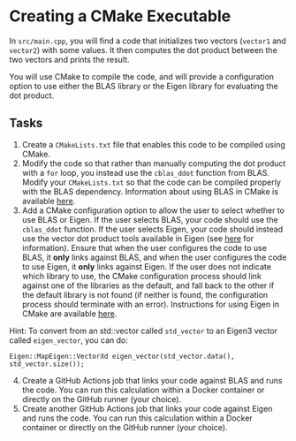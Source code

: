 # Creating a CMake Executable

In `src/main.cpp`, you will find a code that initializes two vectors (`vector1` and `vector2`) with some values.
It then computes the dot product between the two vectors and prints the result.

You will use CMake to compile the code, and will provide a configuration option to use either the BLAS library or the Eigen library for evaluating the dot product.

## Tasks

1. Create a `CMakeLists.txt` file that enables this code to be compiled using CMake.
2. Modify the code so that rather than manually computing the dot product with a `for` loop, you instead use the `cblas_ddot` function from BLAS. Modify your `CMakeLists.txt` so that the code can be compiled properly with the BLAS dependency. Information about using BLAS in CMake is available [here](https://cmake.org/cmake/help/latest/module/FindBLAS.html).
3. Add a CMake configuration option to allow the user to select whether to use BLAS or Eigen.  If the user selects BLAS, your code should use the `cblas_ddot` function. If the user selects Eigen, your code should instead use the vector dot product tools available in Eigen (see [here](https://eigen.tuxfamily.org/dox/group__TutorialMatrixArithmetic.html) for information). Ensure that when the user configures the code to use BLAS, it **only** links against BLAS, and when the user configures the code to use Eigen, it **only** links against Eigen. If the user does not indicate which library to use, the CMake configuration process should link against one of the libraries as the default, and fall back to the other if the default library is not found (if neither is found, the configuration process should terminate with an error). Instructions for using Eigen in CMake are available [here](https://eigen.tuxfamily.org/dox/TopicCMakeGuide.html).

Hint: To convert from an std::vector<double> called `std_vector` to an Eigen3 vector called `eigen_vector`, you can do:
```
Eigen::MapEigen::VectorXd eigen_vector(std_vector.data(), std_vector.size());
```

4. Create a GitHub Actions job that links your code against BLAS and runs the code.  You can run this calculation within a Docker container or directly on the GitHub runner (your choice).
5. Create another GitHub Actions job that links your code against Eigen and runs the code.  You can run this calculation within a Docker container or directly on the GitHub runner (your choice).
